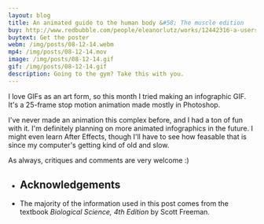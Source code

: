 ```yaml
---
layout: blog
title: An animated guide to the human body &#58; The muscle edition
buy: http://www.redbubble.com/people/eleanorlutz/works/12442316-a-users-guide-to-muscles?p=poster
buytext: Get the poster
webm: /img/posts/08-12-14.webm
mp4: /img/posts/08-12-14.mov
image: /img/posts/08-12-14.gif
gif: /img/posts/08-12-14.gif
description: Going to the gym? Take this with you. 
---
```


I love GIFs as an art form, so this month I tried making an infographic GIF. It's a 25-frame stop motion animation made mostly in Photoshop.

I've never made an animation this complex before, and I had a ton of fun with it. I'm definitely planning on more animated infographics in the future. I might even learn After Effects, though I'll have to see how feasable that is since my computer's getting kind of old and slow. 

As always, critiques and comments are very welcome :)

<ul class="sources"> 
<li> <h2> Acknowledgements </h2></li>
<li> The majority of the information used in this post comes from the textbook <i>Biological Science, 4th Edition</i> by Scott Freeman.</li>
</ul>
